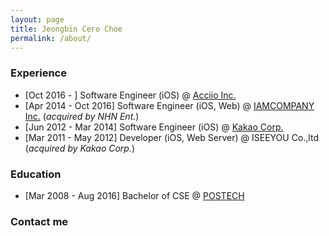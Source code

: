 ```yaml
---
layout: page
title: Jeongbin Cero Choe
permalink: /about/
---
```



### Experience ###
* [Oct 2016 - ] Software Engineer (iOS) @ <a href="http://www.acciio.com" target="blank">Acciio Inc.</a>
* [Apr 2014 - Oct 2016] Software Engineer (iOS, Web) @ <a href="http://www.iamcompany.net" target="blank">IAMCOMPANY Inc.</a> (*acquired by NHN Ent.*)
* [Jun 2012 - Mar 2014] Software Engineer (iOS) @ <a href="http://www.kakaocorp.com" target="blank">Kakao Corp.</a>
* [Mar 2011 - May 2012] Developer (iOS, Web Server) @ ISEEYOU Co.,ltd (*acquired by Kakao Corp.*)

### Education ###
* [Mar 2008 - Aug 2016] Bachelor of CSE @ <a href="http://www.postech.edu" target="blank">POSTECH</a>   

### Contact me ###
<a href="mailto:me@cero.kr"><i class="svg-icon email"></i></a>
<a href="http://www.facebook.com/jeongbin.choe" target="blank"><i class="svg-icon facebook"></i></a>
<a href="http://www.linkedin.com/in/cerowind" target="blank"><i class="svg-icon linkedin"></i></a>   
